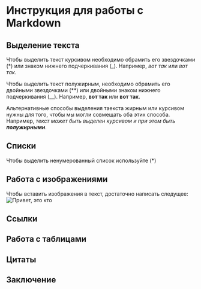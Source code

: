 # Инструкция для работы с Markdown

## Выделение текста

Чтобы выделить текст курсивом необходимо обрамить его звездочками (*) или знаком нижнего подчеркивания (_). Например, *вот так* или _вот так_.

Чтобы выделить текст полужирным, необходимо обрамить его двойными звездочками (**) или двойными знаком нижнего подчеркивания (__).
Например, **вот так** или __вот так__.

Альтернативные способы выделения таекста жирным или курсивом нужны для того, чтобы мы могли совмещать оба этих способа. Например, _текст может быть выделен курсивом и при этом быть **полужирными**_.

## Списки
Чтобы выделить ненумерованный список используйте (*)
## Работа с изображениями

Чтобы вставить изображения в текст, достаточно написать следущее:
![Привет, это кто](pahom-3.jpg)

## Ссылки

## Работа с таблицами

## Цитаты

## Заключение